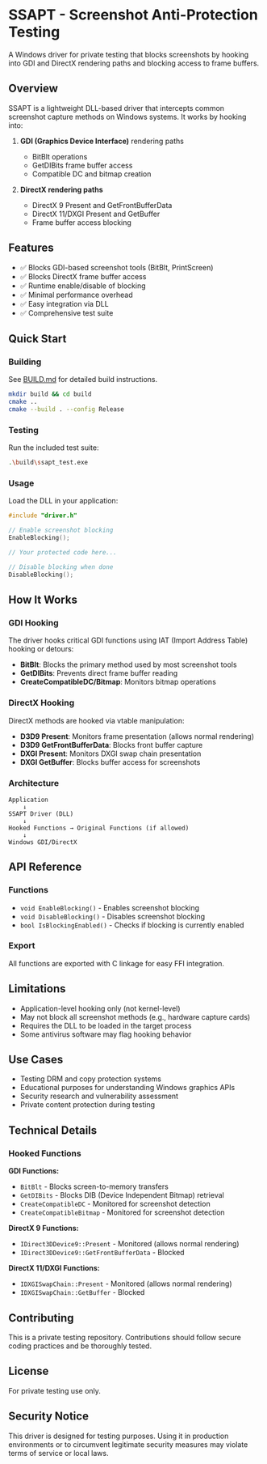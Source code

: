 # SSAPT - Screenshot Anti-Protection Testing

A Windows driver for private testing that blocks screenshots by hooking into GDI and DirectX rendering paths and blocking access to frame buffers.

## Overview

SSAPT is a lightweight DLL-based driver that intercepts common screenshot capture methods on Windows systems. It works by hooking into:

1. **GDI (Graphics Device Interface)** rendering paths
   - BitBlt operations
   - GetDIBits frame buffer access
   - Compatible DC and bitmap creation

2. **DirectX rendering paths**
   - DirectX 9 Present and GetFrontBufferData
   - DirectX 11/DXGI Present and GetBuffer
   - Frame buffer access blocking

## Features

- ✅ Blocks GDI-based screenshot tools (BitBlt, PrintScreen)
- ✅ Blocks DirectX frame buffer access
- ✅ Runtime enable/disable of blocking
- ✅ Minimal performance overhead
- ✅ Easy integration via DLL
- ✅ Comprehensive test suite

## Quick Start

### Building

See [BUILD.md](BUILD.md) for detailed build instructions.

```bash
mkdir build && cd build
cmake ..
cmake --build . --config Release
```

### Testing

Run the included test suite:

```bash
.\build\ssapt_test.exe
```

### Usage

Load the DLL in your application:

```cpp
#include "driver.h"

// Enable screenshot blocking
EnableBlocking();

// Your protected code here...

// Disable blocking when done
DisableBlocking();
```

## How It Works

### GDI Hooking

The driver hooks critical GDI functions using IAT (Import Address Table) hooking or detours:

- **BitBlt**: Blocks the primary method used by most screenshot tools
- **GetDIBits**: Prevents direct frame buffer reading
- **CreateCompatibleDC/Bitmap**: Monitors bitmap operations

### DirectX Hooking

DirectX methods are hooked via vtable manipulation:

- **D3D9 Present**: Monitors frame presentation (allows normal rendering)
- **D3D9 GetFrontBufferData**: Blocks front buffer capture
- **DXGI Present**: Monitors DXGI swap chain presentation
- **DXGI GetBuffer**: Blocks buffer access for screenshots

### Architecture

```
Application
    ↓
SSAPT Driver (DLL)
    ↓
Hooked Functions → Original Functions (if allowed)
    ↓
Windows GDI/DirectX
```

## API Reference

### Functions

- `void EnableBlocking()` - Enables screenshot blocking
- `void DisableBlocking()` - Disables screenshot blocking
- `bool IsBlockingEnabled()` - Checks if blocking is currently enabled

### Export

All functions are exported with C linkage for easy FFI integration.

## Limitations

- Application-level hooking only (not kernel-level)
- May not block all screenshot methods (e.g., hardware capture cards)
- Requires the DLL to be loaded in the target process
- Some antivirus software may flag hooking behavior

## Use Cases

- Testing DRM and copy protection systems
- Educational purposes for understanding Windows graphics APIs
- Security research and vulnerability assessment
- Private content protection during testing

## Technical Details

### Hooked Functions

**GDI Functions:**
- `BitBlt` - Blocks screen-to-memory transfers
- `GetDIBits` - Blocks DIB (Device Independent Bitmap) retrieval
- `CreateCompatibleDC` - Monitored for screenshot detection
- `CreateCompatibleBitmap` - Monitored for screenshot detection

**DirectX 9 Functions:**
- `IDirect3DDevice9::Present` - Monitored (allows normal rendering)
- `IDirect3DDevice9::GetFrontBufferData` - Blocked

**DirectX 11/DXGI Functions:**
- `IDXGISwapChain::Present` - Monitored (allows normal rendering)
- `IDXGISwapChain::GetBuffer` - Blocked

## Contributing

This is a private testing repository. Contributions should follow secure coding practices and be thoroughly tested.

## License

For private testing use only.

## Security Notice

This driver is designed for testing purposes. Using it in production environments or to circumvent legitimate security measures may violate terms of service or local laws.